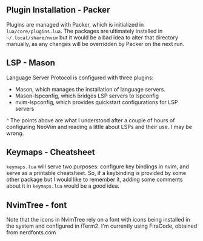 ## Plugin Installation - Packer
Plugins are managed with Packer, which is initialized in `lua/core/plugins.lua`. The packages are ultimately installed in `~/.local/share/nvim` but it would be a bad idea to alter that directory manually, as any changes will be overridden by Packer on the next run.

## LSP - Mason
Language Server Protocol is configured with three plugins:

- Mason, which manages the installation of language servers.
- Mason-lspconfig, which bridges LSP servers to lspconfig
- nvim-lspconfig, which provides quickstart configurations for LSP servers

^ The points above are what I understood after a couple of hours of configuring NeoVim and reading a little about LSPs and their use. I may be wrong.

## Keymaps - Cheatsheet
`keymaps.lua` will serve two purposes: configure key bindings in nvim, and serve as a printable cheatsheet. So, if a keybinding is provided by some other package but I would like to remember it, adding some comments about it in `keymaps.lua` would be a good idea.

## NvimTree - font
Note that the icons in NvimTree rely on a font with icons being installed in the system and configured in iTerm2. I'm currently using FiraCode, obtained from nerdfonts.com
